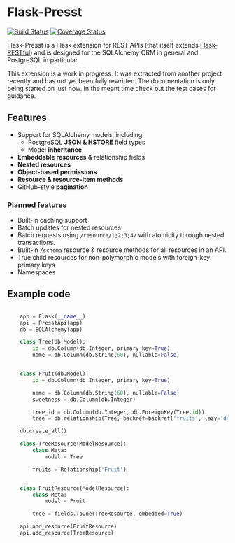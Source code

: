 # Flask-Presst

[![Build Status](https://travis-ci.org/biosustain/flask-presst.png)](https://travis-ci.org/biosustain/flask-presst)
[![Coverage Status](https://coveralls.io/repos/biosustain/flask-presst/badge.png?branch=master)](https://coveralls.io/r/biosustain/flask-presst?branch=master)

Flask-Presst is a Flask extension for REST APIs (that itself extends
[Flask-RESTful](https://github.com/twilio/flask-restful)) and is designed for the SQLAlchemy ORM in general and
PostgreSQL in particular.

This extension is a work in progress. It was extracted from another project recently and has not yet been fully rewritten.
The documentation is only being started on just now. In the meant time check out the test cases for guidance.

## Features

- Support for SQLAlchemy models, including:
    - PostgreSQL __JSON & HSTORE__ field types
    - Model __inheritance__
- __Embeddable resources__ & relationship fields
- __Nested resources__
- __Object-based permissions__
- __Resource & resource-item methods__
- GitHub-style __pagination__

### Planned features

- Built-in caching support
- Batch updates for nested resources
- Batch requests using `/resource/1;2;3;4/` with atomicity through nested transactions.
- Built-in `/schema` resource & resource methods for all resources in an API.
- True child resources for non-polymorphic models with foreign-key primary keys
- Namespaces


## Example code

```python

    app = Flask(__name__)
    api = PresstApi(app)
    db = SQLAlchemy(app)

    class Tree(db.Model):
        id = db.Column(db.Integer, primary_key=True)
        name = db.Column(db.String(60), nullable=False)


    class Fruit(db.Model):
        id = db.Column(db.Integer, primary_key=True)

        name = db.Column(db.String(60), nullable=False)
        sweetness = db.Column(db.Integer)

        tree_id = db.Column(db.Integer, db.ForeignKey(Tree.id))
        tree = db.relationship(Tree, backref=backref('fruits', lazy='dynamic'))

    db.create_all()

    class TreeResource(ModelResource):
        class Meta:
            model = Tree

        fruits = Relationship('Fruit')


    class FruitResource(ModelResource):
        class Meta:
            model = Fruit

        tree = fields.ToOne(TreeResource, embedded=True)

    api.add_resource(FruitResource)
    api.add_resource(TreeResource)
```
